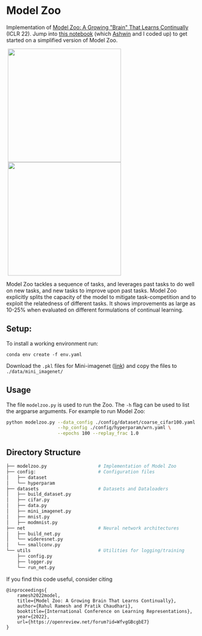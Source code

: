 # Model Zoo

Implementation of [Model Zoo: A Growing "Brain" That Learns Continually](https://arxiv.org/abs/2106.03027) (ICLR 22). Jump into [this notebook](https://github.com/rahul13ramesh/modelzoo_continual/blob/main/modelzoo_minimal.ipynb) (which [Ashwin](https://laknath1996.github.io/) and I coded up) to get started on a simplified version of Model Zoo.


<p float="center">
  <img src="./assets/modelzoo.png" height="300" hspace="4"/>
  <img src="./assets/fwd_bwd_transfer.png" height="300" hspace="4"/>
</p>
Model Zoo tackles a sequence of tasks, and leverages past tasks to do well on new tasks, and new tasks to improve upon past tasks. Model Zoo explicitly splits the capacity of the model to mitigate task-competition and to exploit the relatedness of different tasks. It shows improvements as large as 10-25% when evaluated on different formulations of continual learning.  

## Setup:

To install a working environment run:
```
conda env create -f env.yaml
```

Download the `.pkl` files for Mini-imagenet 
([link](https://www.kaggle.com/whitemoon/miniimagenet)) and 
copy the files to `./data/mini_imagenet/`


## Usage

The file `modelzoo.py` is used to run the Zoo. The `-h`
flag can be used to list the argparse arguments. For example to run Model Zoo:

```bash
python modelzoo.py --data_config ./config/dataset/coarse_cifar100.yaml \
                   --hp_config ./config/hyperparam/wrn.yaml \
                   --epochs 100 --replay_frac 1.0
```


## Directory Structure

```bash
├── modelzoo.py                   # Implementation of Model Zoo
├── config:                       # Configuration files
│   ├── dataset                    
│   └── hyperparam                  
├── datasets                      # Datasets and Dataloaders
│   ├── build_dataset.py          
│   ├── cifar.py                 
│   ├── data.py                 
│   ├── mini_imagenet.py           
│   ├── mnist.py               
│   ├── modmnist.py           
├── net                           # Neural network architectures
│   ├── build_net.py
│   └── wideresnet.py
│   └── smallconv.py
└── utils                         # Utilities for logging/training
    ├── config.py
    ├── logger.py
    └── run_net.py
```

If you find this code useful, consider citing

    @inproceedings{
        ramesh2022model,
        title={Model Zoo: A Growing Brain That Learns Continually},
        author={Rahul Ramesh and Pratik Chaudhari},
        booktitle={International Conference on Learning Representations},
        year={2022},
        url={https://openreview.net/forum?id=WfvgGBcgbE7}
    }
